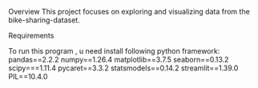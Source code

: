 Overview
This project focuses on exploring and visualizing data from the bike-sharing-dataset.

Requirements

To run this program , u need install following python framework:
pandas==2.2.2
numpy==1.26.4
matplotlib==3.7.5
seaborn==0.13.2
scipy===1.11.4
pycaret==3.3.2
statsmodels==0.14.2
streamlit==1.39.0
PIL==10.4.0